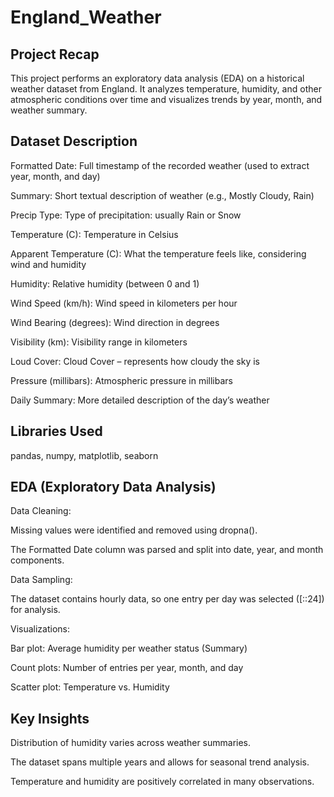 # England_Weather

## Project Recap

This project performs an exploratory data analysis (EDA) on a historical weather dataset from England. It analyzes temperature, humidity, and other atmospheric conditions over time and visualizes trends by year, month, and weather summary.

## Dataset Description

Formatted Date:	Full timestamp of the recorded weather (used to extract year, month, and day)

Summary:	Short textual description of weather (e.g., Mostly Cloudy, Rain)

Precip Type:	Type of precipitation: usually Rain or Snow

Temperature (C):	Temperature in Celsius

Apparent Temperature (C):	What the temperature feels like, considering wind and humidity

Humidity:	Relative humidity (between 0 and 1)

Wind Speed (km/h):	Wind speed in kilometers per hour

Wind Bearing (degrees):	Wind direction in degrees

Visibility (km):	Visibility range in kilometers

Loud Cover:	Cloud Cover – represents how cloudy the sky is

Pressure (millibars):	Atmospheric pressure in millibars

Daily Summary:	More detailed description of the day’s weather

## Libraries Used

pandas, numpy, matplotlib, seaborn


## EDA (Exploratory Data Analysis)	

Data Cleaning:

Missing values were identified and removed using dropna().

The Formatted Date column was parsed and split into date, year, and month components.

Data Sampling:

The dataset contains hourly data, so one entry per day was selected ([::24]) for analysis.

Visualizations:

Bar plot: Average humidity per weather status (Summary)

Count plots: Number of entries per year, month, and day

Scatter plot: Temperature vs. Humidity

## Key Insights

Distribution of humidity varies across weather summaries.

The dataset spans multiple years and allows for seasonal trend analysis.

Temperature and humidity are positively correlated in many observations.
